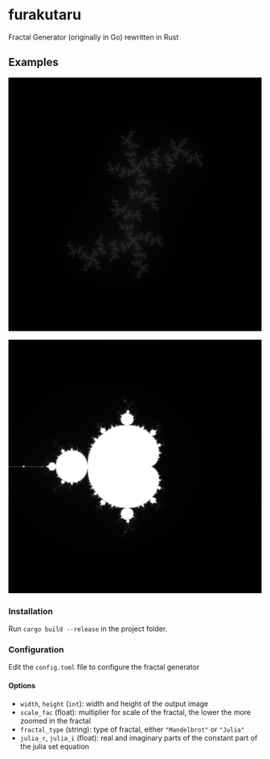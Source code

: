 # furakutaru
Fractal Generator (originally in Go) rewritten in Rust

## Examples
![Julia Example](https://github.com/isopropyletherperoxide/furakutaru/blob/main/examples/julia.png?raw=true)

![Mandelbrot Example](https://github.com/isopropyletherperoxide/furakutaru/blob/main/examples/mandelbrot.png?raw=true)

### Installation
Run ``cargo build --release`` in the project folder.

### Configuration
Edit the ``config.toml`` file to configure the fractal generator
#### Options
- ``width``, ``height`` (``int``): width and height of the output image
- ``scale_fac`` (float):  multiplier for scale of the fractal, the lower the more zoomed in the fractal
- ``fractal_type`` (string): type of fractal, either ``"Mandelbrot"`` or ``"Julia"`` 
- ``julia_r``, ``julia_i`` (float): real and imaginary parts of the constant part of the julia set equation



